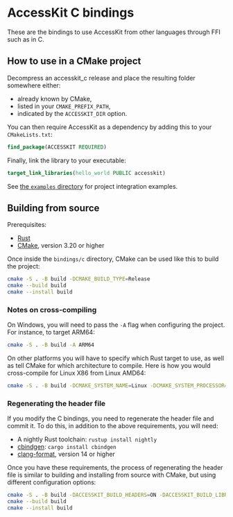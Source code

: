 # AccessKit C bindings

These are the bindings to use AccessKit from other languages through FFI such as in C.

## How to use in a CMake project

Decompress an accesskit_c release and place the resulting folder somewhere either:

- already known by CMake,
- listed in your `CMAKE_PREFIX_PATH`,
- indicated by the `ACCESSKIT_DIR` option.

You can then require AccessKit as a dependency by adding this to your `CMakeLists.txt`:

```cmake
find_package(ACCESSKIT REQUIRED)
```

Finally, link the library to your executable:

```cmake
target_link_libraries(hello_world PUBLIC accesskit)
```

See [the `examples` directory](https://github.com/AccessKit/accesskit/tree/main/bindings/c/examples) for project integration examples.

## Building from source

Prerequisites:

- [Rust](https://rustup.rs/)
- [CMake](https://cmake.org/), version 3.20 or higher

Once inside the `bindings/c` directory, CMake can be used like this to build the project:

```bash
cmake -S . -B build -DCMAKE_BUILD_TYPE=Release
cmake --build build
cmake --install build
```

### Notes on cross-compiling

On Windows, you will need to pass the `-A` flag when configuring the project. For instance, to target ARM64:

```bash
cmake -S . -B build -A ARM64
```

On other platforms you will have to specify which Rust target to use, as well as tell CMake for which architecture to compile. Here is how you would cross-compile for Linux X86 from Linux AMD64:

```bash
cmake -S . -B build -DCMAKE_SYSTEM_NAME=Linux -DCMAKE_SYSTEM_PROCESSOR=x86 -DRust_CARGO_TARGET=i686-unknown-linux-gnu
```

### Regenerating the header file

If you modify the C bindings, you need to regenerate the header file and commit it. To do this, in addition to the above requirements, you will need:

- A nightly Rust toolchain: `rustup install nightly`
- [cbindgen](https://github.com/mozilla/cbindgen): `cargo install cbindgen`
- [clang-format](https://releases.llvm.org/14.0.0/tools/clang/docs/ClangFormat.html), version 14 or higher

Once you have these requirements, the process of regenerating the header file is similar to building and installing from source with CMake, but using different configuration options:

```bash
cmake -S . -B build -DACCESSKIT_BUILD_HEADERS=ON -DACCESSKIT_BUILD_LIBRARIES=OFF
cmake --build build
cmake --install build
```
